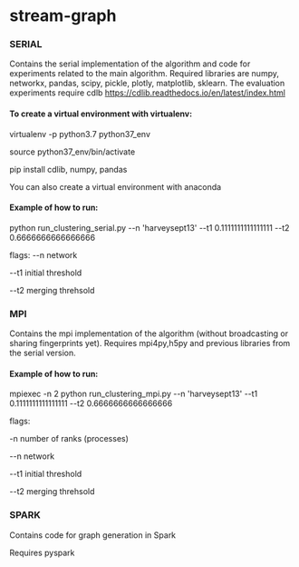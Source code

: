 # stream-graph

### SERIAL 
Contains the serial implementation of the algorithm and code for experiments related to the main algorithm. Required libraries are numpy, networkx, pandas, scipy, pickle, plotly, matplotlib, sklearn. The evaluation experiments require cdlb https://cdlib.readthedocs.io/en/latest/index.html



#### To create a virtual environment with virtualenv:

virtualenv -p python3.7 python37_env

source python37_env/bin/activate

pip install cdlib, numpy, pandas 

You can also create a virtual environment with anaconda 




#### Example of how to run: 

python run_clustering_serial.py --n 'harveysept13' --t1 0.1111111111111111 --t2 0.6666666666666666

flags:
--n   network

--t1  initial threshold

--t2  merging threhsold 



### MPI
Contains the mpi implementation of the algorithm (without broadcasting or sharing fingerprints yet). Requires mpi4py,h5py and previous libraries from the serial version.



#### Example of how to run: 

mpiexec -n 2 python run_clustering_mpi.py --n 'harveysept13' --t1 0.1111111111111111 --t2 0.6666666666666666

flags:

-n    number of ranks (processes)

--n   network

--t1  initial threshold

--t2  merging threhsold 


### SPARK
Contains code for graph generation in Spark

Requires pyspark

